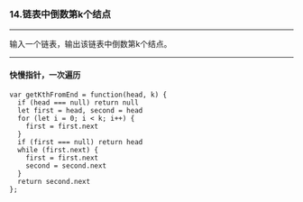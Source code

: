 ### 14.链表中倒数第k个结点

---

输入一个链表，输出该链表中倒数第k个结点。

---

#### 快慢指针，一次遍历

``` JS
var getKthFromEnd = function(head, k) {
  if (head === null) return null
  let first = head, second = head
  for (let i = 0; i < k; i++) {
    first = first.next
  }
  if (first === null) return head
  while (first.next) {
    first = first.next
    second = second.next
  }
  return second.next
};
```
